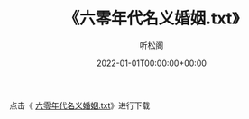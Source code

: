 ﻿---
title:  《六零年代名义婚姻.txt》
date:   2022-01-01T00:00:00+00:00
author: 听松阁
layout: post
permalink: /六零年代名义婚姻/
categories: 小说
tags: [小说]
---

点击《 [六零年代名义婚姻.txt](http://img.660000.xyz/bookstukust/book/bntxt/10/六零年代名义婚姻.txt)》进行下载